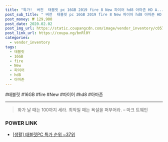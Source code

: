 ```yaml
--- 
title: "특가!  버전  태블릿 pc 16GB 2019 fire 8 New 파이어 hd8 아마존 HD A..." 
post_sub_title: " 버전  태블릿 pc 16GB 2019 fire 8 New 파이어 hd8 아마존 HD All PC 핑크 올뉴" 
post_money: ₩ 129,900 
post_date: 2020.02.02 
post_img_url: https://static.coupangcdn.com/image/vendor_inventory/c057/e2617691e6427e48e16d2fd4160b2fbb64ef3af539abe241a88ccc5baaa6.jpg 
post_link_url: https://coupa.ng/bnRl0Y 
categories: 
  - vendor_inventory 
tags: 
  - 태블릿 
  - 16GB 
  - fire 
  - New 
  - 파이어 
  - hd8 
  - 아마존 
--- 
```

  #태블릿 #16GB #fire #New #파이어 #hd8 #아마존 
<hr> 

> 화가 날 때는 100까지 세라. 최악일 때는 욕설을 퍼부어라. – 마크 트웨인 


### POWER LINK

* <a href="https://blog.naver.com/sakai111/221793215018" target="_blank"> [생활] 태블릿PC 특가 순위 ~37위</a>
